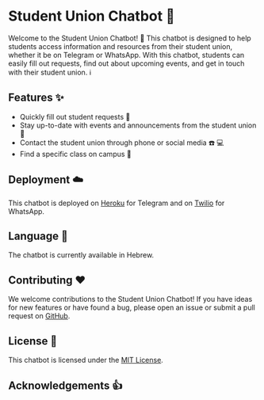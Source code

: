 # Student Union Chatbot :rocket:

Welcome to the Student Union Chatbot! :wave: This chatbot is designed to help students access information and resources from their student union, whether it be on Telegram or WhatsApp. With this chatbot, students can easily fill out requests, find out about upcoming events, and get in touch with their student union. :information_source:

## Features :sparkles:

- Quickly fill out student requests :memo:
- Stay up-to-date with events and announcements from the student union :calendar:
- Contact the student union through phone or social media :phone: :computer:
- Find a specific class on campus :school:

## Deployment :cloud:

This chatbot is deployed on [Heroku](https://www.heroku.com/) for Telegram and on [Twilio](https://www.twilio.com/) for WhatsApp.

## Language :speech_balloon:

The chatbot is currently available in Hebrew.

## Contributing :heart:

We welcome contributions to the Student Union Chatbot! If you have ideas for new features or have found a bug, please open an issue or submit a pull request on [GitHub](https://github.com/).

## License :book:

This chatbot is licensed under the [MIT License](LICENSE).

## Acknowledgements :thumbsup:
